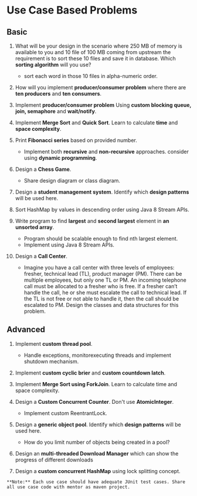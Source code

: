 # Use Case Based Problems

## Basic

1. What will be your design in the scenario where 250 MB of memory is available to you and 10 file of 100 MB coming from upstream the requirement is to sort these 10 files and save it in database. Which **sorting algorithm** will you use?
    * sort each word in those 10 files in alpha-numeric order.
    
2. How will you implement **producer/consumer problem** where there are **ten producers** and **ten consumers**.

3. Implement **producer/consumer problem** Using **custom blocking queue, join, semaphore** and **wait/notify**.

4. Implement **Merge Sort** and **Quick Sort**. Learn to calculate **time** and **space complexity**.

5. Print **Fibonacci series** based on provided number.
    * Implement both **recursive** and **non-recursive** approaches. consider using **dynamic programming**.
    
6. Design a **Chess Game**.
    * Share design diagram or class diagram.
    
7. Design a **student management system**. Identify which **design patterns** will be used here.

8. Sort HashMap by values in descending order using Java 8 Stream APIs.

9. Write program to find **largest** and **second largest** element in **an unsorted array**.
    * Program should be scalable enough to find nth largest element.
    * Implement using Java 8 Stream APIs.

10. Design a **Call Center**.
    * Imagine you have a call center with three levels of employees: fresher, technical lead (TL), product manager (PM). There can be multiple employees, but only one TL or PM. An incoming telephone call must be allocated to a fresher who is free. If a fresher can’t handle the call, he or she must escalate the call to technical lead. If the TL is not free or not able to handle it, then the call should be escalated to PM. Design the classes and data structures for this problem.
 
## Advanced

1. Implement **custom thread pool**.
    * Handle exceptions, monitorexecuting threads and implement shutdown mechanism.

2. Implement **custom cyclic brier** and **custom countdown latch**.

3. Implement **Merge Sort using ForkJoin**. Learn to calculate time and space complexity.

4. Design a **Custom Concurrent Counter**. Don't use **AtomicInteger**.
    * Implement custom ReentrantLock.
   
5. Design a **generic object pool**. Identify which **design patterns** will be used here.
    * How do you limit number of objects being created in a pool?

6. Design an **multi-threaded Download Manager** which can show the progress of different downloads

7. Design a **custom concurrent HashMap** using lock splitting concept.

```
**Note:** Each use case should have adequate JUnit test cases. Share all use case code with mentor as maven project.
```
